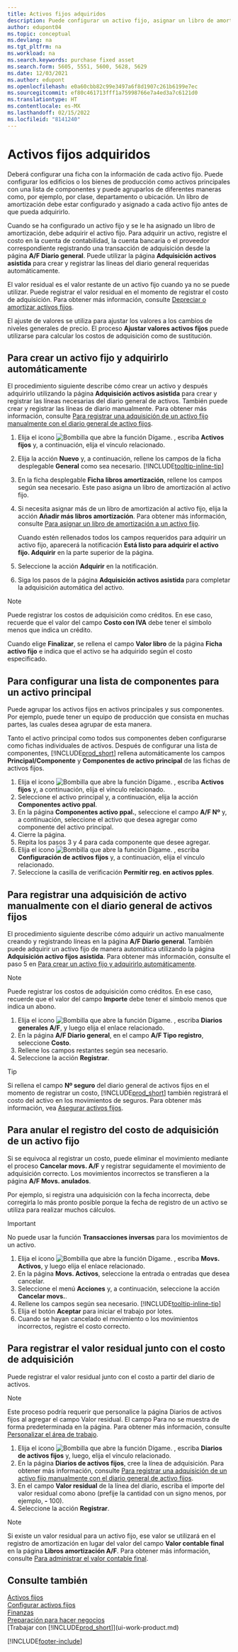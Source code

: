 ```yaml
---
title: Activos fijos adquiridos
description: Puede configurar un activo fijo, asignar un libro de amortización y registrar el costo de adquisición del activo fijo.
author: edupont04
ms.topic: conceptual
ms.devlang: na
ms.tgt_pltfrm: na
ms.workload: na
ms.search.keywords: purchase fixed asset
ms.search.form: 5605, 5551, 5600, 5628, 5629
ms.date: 12/03/2021
ms.author: edupont
ms.openlocfilehash: e0a60cbb82c99e3497a6f8d1907c261b6199e7ec
ms.sourcegitcommit: ef80c461713fff1a75998766e7a4ed3a7c6121d0
ms.translationtype: HT
ms.contentlocale: es-MX
ms.lasthandoff: 02/15/2022
ms.locfileid: "8141240"
---
```

# <a name="acquire-fixed-assets"></a>Activos fijos adquiridos
Deberá configurar una ficha con la información de cada activo fijo. Puede configurar los edificios o los bienes de producción como activos principales con una lista de componentes y puede agruparlos de diferentes maneras como, por ejemplo, por clase, departamento o ubicación. Un libro de amortización debe estar configurado y asignado a cada activo fijo antes de que pueda adquirirlo.

Cuando se ha configurado un activo fijo y se le ha asignado un libro de amortización, debe adquirir el activo fijo. Para adquirir un activo, registre el costo en la cuenta de contabilidad, la cuenta bancaria o el proveedor correspondiente registrando una transacción de adquisición desde la página **A/F Diario general**. Puede utilizar la página **Adquisición activos asistida** para crear y registrar las líneas del diario general requeridas automáticamente.

El valor residual es el valor restante de un activo fijo cuando ya no se puede utilizar. Puede registrar el valor residual en el momento de registrar el costo de adquisición. Para obtener más información, consulte [Depreciar o amortizar activos fijos](fa-how-depreciate-amortize.md).

El ajuste de valores se utiliza para ajustar los valores a los cambios de niveles generales de precio. El proceso **Ajustar valores activos fijos** puede utilizarse para calcular los costos de adquisición como de sustitución.

## <a name="to-create-a-fixed-asset-and-acquire-it-automatically"></a>Para crear un activo fijo y adquirirlo automáticamente
El procedimiento siguiente describe cómo crear un activo y después adquirirlo utilizando la página **Adquisición activos asistida** para crear y registrar las líneas necesarias del diario general de activos. También puede crear y registrar las líneas de diario manualmente. Para obtener más información, consulte [Para registrar una adquisición de un activo fijo manualmente con el diario general de activo fijos](fa-how-acquire.md#to-post-a-fixed-asset-acquisition-manually-with-the-fixed-asset-gl-journal).

1. Elija el icono ![Bombilla que abre la función Dígame.](media/ui-search/search_small.png "Dígame qué desea hacer") , escriba **Activos fijos** y, a continuación, elija el vínculo relacionado.  
2. Elija la acción **Nuevo** y, a continuación, rellene los campos de la ficha desplegable **General** como sea necesario. [!INCLUDE[tooltip-inline-tip](includes/tooltip-inline-tip_md.md)]
3. En la ficha desplegable **Ficha libros amortización**, rellene los campos según sea necesario. Este paso asigna un libro de amortización al activo fijo.  
4. Si necesita asignar más de un libro de amortización al activo fijo, elija la acción **Añadir más libros amortización**. Para obtener más información, consulte [Para asignar un libro de amortización a un activo fijo](fa-how-setup-depreciation.md#to-assign-a-depreciation-book-to-a-fixed-asset).

    Cuando estén rellenados todos los campos requeridos para adquirir un activo fijo, aparecerá la notificación **Está listo para adquirir el activo fijo. Adquirir** en la parte superior de la página.
5. Seleccione la acción **Adquirir** en la notificación.
6. Siga los pasos de la página **Adquisición activos asistida** para completar la adquisición automática del activo.

> [!NOTE]  
>   Puede registrar los costos de adquisición como créditos. En ese caso, recuerde que el valor del campo **Costo con IVA** debe tener el símbolo menos que indica un crédito.

Cuando elige **Finalizar**, se rellena el campo **Valor libro** de la página **Ficha activo fijo** e indica que el activo se ha adquirido según el costo especificado.  

## <a name="to-set-up-a-component-list-for-a-main-asset"></a>Para configurar una lista de componentes para un activo principal
Puede agrupar los activos fijos en activos principales y sus componentes. Por ejemplo, puede tener un equipo de producción que consista en muchas partes, las cuales desea agrupar de esta manera.  

Tanto el activo principal como todos sus componentes deben configurarse como fichas individuales de activos. Después de configurar una lista de componentes, [!INCLUDE[prod_short](includes/prod_short.md)] rellena automáticamente los campos **Principal/Componente** y **Componentes de activo principal** de las fichas de activos fijos.

1. Elija el icono ![Bombilla que abre la función Dígame.](media/ui-search/search_small.png "Dígame qué desea hacer") , escriba **Activos fijos** y, a continuación, elija el vínculo relacionado.
2. Seleccione el activo principal y, a continuación, elija la acción **Componentes activo ppal**.
3. En la página **Componentes activo ppal.**, seleccione el campo **A/F Nº** y, a continuación, seleccione el activo que desea agregar como componente del activo principal.
4. Cierre la página.
5. Repita los pasos 3 y 4 para cada componente que desee agregar.
6. Elija el icono ![Bombilla que abre la función Dígame.](media/ui-search/search_small.png "Dígame qué desea hacer") , escriba **Configuración de activos fijos** y, a continuación, elija el vínculo relacionado.
7. Seleccione la casilla de verificación **Permitir reg. en activos pples**.

## <a name="to-post-a-fixed-asset-acquisition-manually-with-the-fixed-asset-gl-journal"></a>Para registrar una adquisición de activo manualmente con el diario general de activos fijos
El procedimiento siguiente describe cómo adquirir un activo manualmente creando y registrando líneas en la página **A/F Diario general**. También puede adquirir un activo fijo de manera automática utilizando la página **Adquisición activo fijos asistida**. Para obtener más información, consulte el paso 5 en [Para crear un activo fijo y adquirirlo automáticamente](fa-how-acquire.md#to-create-a-fixed-asset-and-acquire-it-automatically).

> [!NOTE]  
>   Puede registrar los costos de adquisición como créditos. En ese caso, recuerde que el valor del campo **Importe** debe tener el símbolo menos que indica un abono.

1. Elija el icono ![Bombilla que abre la función Dígame.](media/ui-search/search_small.png "Dígame qué desea hacer") , escriba **Diarios generales A/F**, y luego elija el enlace relacionado.
2. En la página **A/F Diario general**, en el campo **A/F Tipo registro**, seleccione **Costo**.
3. Rellene los campos restantes según sea necesario.
4. Seleccione la acción **Registrar**.  

> [!TIP]  
>   Si rellena el campo **Nº seguro** del diario general de activos fijos en el momento de registrar un costo, [!INCLUDE[prod_short](includes/prod_short.md)] también registrará el costo del activo en los movimientos de seguros. Para obtener más información, vea [Asegurar activos fijos](fa-how-insure.md).

## <a name="to-cancel-an-acquisition-cost-posting-for-one-fixed-asset"></a>Para anular el registro del costo de adquisición de un activo fijo
Si se equivoca al registrar un costo, puede eliminar el movimiento mediante el proceso **Cancelar movs. A/F** y registrar seguidamente el movimiento de adquisición correcto. Los movimientos incorrectos se transfieren a la página **A/F Movs. anulados**.

Por ejemplo, si registra una adquisición con la fecha incorrecta, debe corregirla lo más pronto posible porque la fecha de registro de un activo se utiliza para realizar muchos cálculos.

> [!IMPORTANT]  
> No puede usar la función **Transacciones inversas** para los movimientos de un activo.

1. Elija el icono ![Bombilla que abre la función Dígame.](media/ui-search/search_small.png "Dígame qué desea hacer") , escriba **Movs. Activos**, y luego elija el enlace relacionado.  
2. En la página **Movs. Activos**, seleccione la entrada o entradas que desea cancelar.  
3. Seleccione el menú **Acciones** y, a continuación, seleccione la acción **Cancelar movs.**.
4. Rellene los campos según sea necesario. [!INCLUDE[tooltip-inline-tip](includes/tooltip-inline-tip_md.md)]
5. Elija el botón **Aceptar** para iniciar el trabajo por lotes.
6. Cuando se hayan cancelado el movimiento o los movimientos incorrectos, registre el costo correcto.

## <a name="to-post-the-salvage-value-together-with-the-acquisition-cost"></a>Para registrar el valor residual junto con el costo de adquisición
Puede registrar el valor residual junto con el costo a partir del diario de activos.

> [!NOTE]
> Este proceso podría requerir que personalice la página Diarios de activos fijos al agregar el campo Valor residual. El campo Para no se muestra de forma predeterminada en la página. Para obtener más información, consulte [Personalizar el área de trabajo](ui-personalization-user.md).

1. Elija el icono ![Bombilla que abre la función Dígame.](media/ui-search/search_small.png "Dígame qué desea hacer") , escriba **Diarios de activos fijos** y, luego, elija el vínculo relacionado.
2. En la página **Diarios de activos fijos**, cree la línea de adquisición. Para obtener más información, consulte [Para registrar una adquisición de un activo fijo manualmente con el diario general de activo fijos](fa-how-acquire.md#to-post-a-fixed-asset-acquisition-manually-with-the-fixed-asset-gl-journal).
3. En el campo **Valor residual** de la línea del diario, escriba el importe del valor residual como abono (prefije la cantidad con un signo menos, por ejemplo, **-** 100).
4. Seleccione la acción **Registrar**.

> [!NOTE]
> Si existe un valor residual para un activo fijo, ese valor se utilizará en el registro de amortización en lugar del valor del campo **Valor contable final** en la página **Libros amortización A/F**. Para obtener más información, consulte [Para administrar el valor contable final](fa-how-depreciate-amortize.md#to-manage-the-ending-book-value).

## <a name="see-also"></a>Consulte también
[Activos fijos](fa-manage.md)  
[Configurar activos fijos](fa-setup.md)  
[Finanzas](finance.md)  
[Preparación para hacer negocios](ui-get-ready-business.md)  
[Trabajar con [!INCLUDE[prod_short](includes/prod_short.md)]](ui-work-product.md)


[!INCLUDE[footer-include](includes/footer-banner.md)]